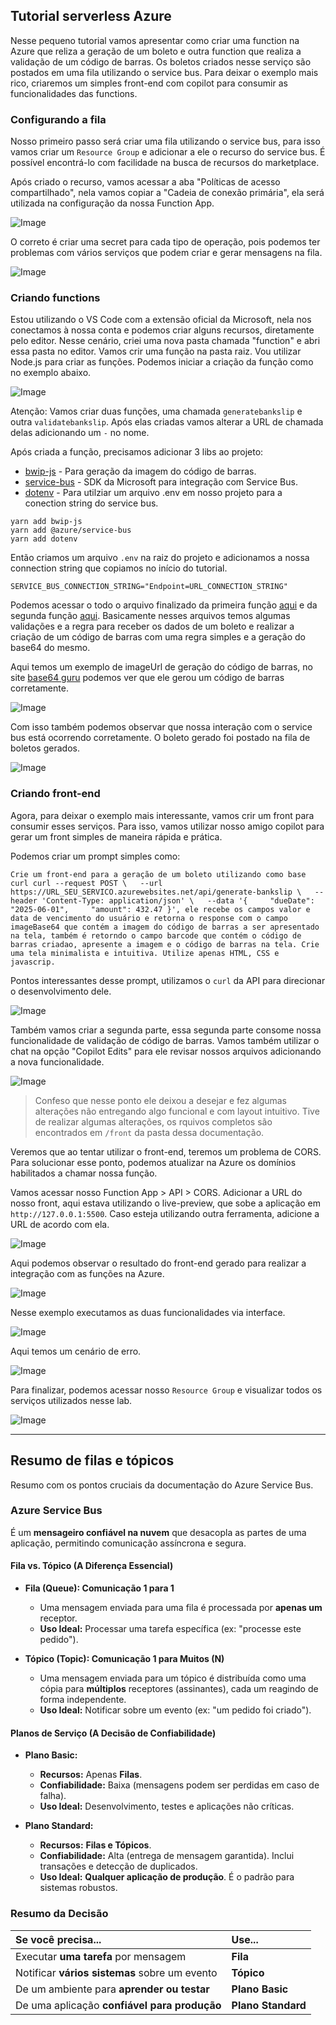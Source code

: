 ## Tutorial serverless Azure

Nesse pequeno tutorial vamos apresentar como criar uma function na Azure que reliza a geração de um boleto e outra function que realiza a validação de um código de barras. Os boletos criados nesse serviço são postados em uma fila utilizando o service bus. Para deixar o exemplo mais rico, criaremos um simples front-end com copilot para consumir as funcionalidades das functions.

### Configurando a fila

Nosso primeiro passo será criar uma fila utilizando o service bus, para isso vamos criar um `Resource Group` e adicionar a ele o recurso do service bus. É possível encontrá-lo com facilidade na busca de recursos do marketplace.

Após criado o recurso, vamos acessar a aba "Políticas de acesso compartilhado", nela vamos copiar a "Cadeia de conexão primária", ela será utilizada na configuração da nossa Function App.

![Image](https://github.com/user-attachments/assets/8baba810-2d97-402e-a1b8-7fef76496616)

O correto é criar uma secret para cada tipo de operação, pois podemos ter problemas com vários serviços que podem criar e gerar mensagens na fila.

![Image](https://github.com/user-attachments/assets/7ee13099-683c-4764-9019-0c981cec781c)

### Criando functions

Estou utilizando o VS Code com a extensão oficial da Microsoft, nela nos conectamos à nossa conta e podemos criar alguns recursos, diretamente pelo editor. Nesse cenário, criei uma nova pasta chamada "function" e abri essa pasta no editor. Vamos crir uma função na pasta raiz. Vou utilizar Node.js para criar as funções. Podemos iniciar a criação da função como no exemplo abaixo.

![Image](https://github.com/user-attachments/assets/3614e238-dd24-48d3-97b2-fc3fce66b725)

Atenção: Vamos criar duas funções, uma chamada `generatebankslip` e outra `validatebankslip`. Após elas criadas vamos alterar a URL de chamada delas adicionando um `-` no nome.

Após criada a função, precisamos adicionar 3 libs ao projeto:
* [bwip-js](https://www.npmjs.com/package/bwip-js#nodejs-request-handler) - Para geração da imagem do código de barras.
* [service-bus](https://www.npmjs.com/package/@azure/service-bus) - SDK da Microsoft para integração com Service Bus.
* [dotenv](https://www.npmjs.com/package/dotenv) - Para utilziar um arquivo .env em nosso projeto para a conection string do service bus.

```
yarn add bwip-js
yarn add @azure/service-bus
yarn add dotenv
```

Então criamos um arquivo `.env` na raiz do projeto e adicionamos a nossa connection string que copiamos no início do tutorial.
```
SERVICE_BUS_CONNECTION_STRING="Endpoint=URL_CONNECTION_STRING"
```

Podemos acessar o todo o arquivo finalizado da primeira função [aqui](./functions/src/functions/fnGenBankslip.ts) e da segunda função [aqui](./functions/src/functions/fnValidateBankslip.ts). Basicamente nesses arquivos temos algumas validações e a regra para receber os dados de um boleto e realizar a criação de um código de barras com uma regra simples e a geração do base64 do mesmo.

Aqui temos um exemplo de imageUrl de geração do código de barras, no site [base64 guru](https://base64.guru/converter/decode/image) podemos ver que ele gerou um código de barras corretamente.

![Image](https://github.com/user-attachments/assets/957bc6cd-aef5-4702-a44e-e6ce9c4d2c79)

Com isso também podemos observar que nossa interação com o service bus está ocorrendo corretamente. O boleto gerado foi postado na fila de boletos gerados.

![Image](https://github.com/user-attachments/assets/e10659db-13bc-4600-b5f3-1d420b7bf5cc)

### Criando front-end

Agora, para deixar o exemplo mais interessante, vamos crir um front para consumir esses serviços. Para isso, vamos utilizar nosso amigo copilot para gerar um front simples de maneira rápida e prática.

Podemos criar um prompt simples como:
```
Crie um front-end para a geração de um boleto utilizando como base curl curl --request POST \   --url https://URL_SEU_SERVICO.azurewebsites.net/api/generate-bankslip \   --header 'Content-Type: application/json' \   --data '{     "dueDate": "2025-06-01",     "amount": 432.47 }', ele recebe os campos valor e data de vencimento do usuário e retorna o response com o campo imageBase64 que contém a imagem do código de barras a ser apresentado na tela, também é retorndo o campo barcode que contém o código de barras criadao, apresente a imagem e o código de barras na tela. Crie uma tela minimalista e intuitiva. Utilize apenas HTML, CSS e javascrip.
```

Pontos interessantes desse prompt, utilizamos o `curl` da API para direcionar o desenvolvimento dele.

![Image](https://github.com/user-attachments/assets/5613b36e-1d45-4e7e-9abf-06ac716669a8)

Também vamos criar a segunda parte, essa segunda parte consome nossa funcionalidade de validação de código de barras. Vamos também utilizar o chat na opção "Copilot Edits" para ele revisar nossos arquivos adicionando a nova funcionalidade.

![Image](https://github.com/user-attachments/assets/6120e248-297f-4814-9456-115e1f9ce079)

> Confeso que nesse ponto ele deixou a desejar e fez algumas alterações não entregando algo funcional e com layout intuitivo. Tive de realizar algumas alterações, os rquivos completos são encontrados em `/front` da pasta dessa documentação.

Veremos que ao tentar utilizar o front-end, teremos um problema de CORS. Para solucionar esse ponto, podemos atualizar na Azure os domínios habilitados a chamar nossa função.

Vamos acessar nosso Function App > API > CORS. Adicionar a URL do nosso front, aqui estava utilizando o live-preview, que sobe a aplicação em `http://127.0.0.1:5500`. Caso esteja utilizando outra ferramenta, adicione a URL de acordo com ela.

![Image](https://github.com/user-attachments/assets/3d197b00-db2b-443b-814c-fb8ae4d3ec57)

Aqui podemos observar o resultado do front-end gerado para realizar a integração com as funções na Azure. 

![Image](https://github.com/user-attachments/assets/93a3b769-253e-4f89-8afd-b1b286aa8de1)

Nesse exemplo executamos as duas funcionalidades via interface.

![Image](https://github.com/user-attachments/assets/0caefec7-07fd-4f04-a187-2e9fdfc2b1ae)

Aqui temos um cenário de erro.

![Image](https://github.com/user-attachments/assets/cef839e0-daf7-465e-8adc-dc005694275a)

Para finalizar, podemos acessar nosso `Resource Group` e visualizar todos os serviços utilizados nesse lab.

![Image](https://github.com/user-attachments/assets/83f4c8b5-3e4d-47f1-aa94-79a24b85dd5d)

---

## Resumo de filas e tópicos

Resumo com os pontos cruciais da documentação do Azure Service Bus.

### Azure Service Bus

É um **mensageiro confiável na nuvem** que desacopla as partes de uma aplicação, permitindo comunicação assíncrona e segura.

#### Fila vs. Tópico (A Diferença Essencial)

* **Fila (Queue): Comunicação 1 para 1**
    * Uma mensagem enviada para uma fila é processada por **apenas um** receptor.
    * **Uso Ideal:** Processar uma tarefa específica (ex: "processe este pedido").

* **Tópico (Topic): Comunicação 1 para Muitos (N)**
    * Uma mensagem enviada para um tópico é distribuída como uma cópia para **múltiplos** receptores (assinantes), cada um reagindo de forma independente.
    * **Uso Ideal:** Notificar sobre um evento (ex: "um pedido foi criado").

#### Planos de Serviço (A Decisão de Confiabilidade)

* **Plano Basic:**
    * **Recursos:** Apenas **Filas**.
    * **Confiabilidade:** Baixa (mensagens podem ser perdidas em caso de falha).
    * **Uso Ideal:** Desenvolvimento, testes e aplicações não críticas.

* **Plano Standard:**
    * **Recursos:** **Filas e Tópicos**.
    * **Confiabilidade:** Alta (entrega de mensagem garantida). Inclui transações e detecção de duplicados.
    * **Uso Ideal:** **Qualquer aplicação de produção**. É o padrão para sistemas robustos.

### Resumo da Decisão

| Se você precisa... | Use... |
| :--- | :--- |
| Executar **uma tarefa** por mensagem | **Fila** |
| Notificar **vários sistemas** sobre um evento | **Tópico** |
| De um ambiente para **aprender ou testar** | **Plano Basic** |
| De uma aplicação **confiável para produção** | **Plano Standard** |